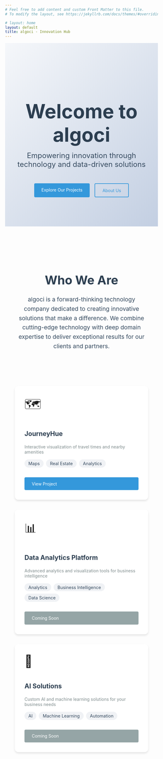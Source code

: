 ```yaml
---
# Feel free to add content and custom Front Matter to this file.
# To modify the layout, see https://jekyllrb.com/docs/themes/#overriding-theme-defaults

# layout: home
layout: default
title: algoci - Innovation Hub
---
```


<div class="hero">
  <h1>Welcome to algoci</h1>
  <p class="lead">Empowering innovation through technology and data-driven solutions</p>
  <div class="hero-buttons">
    <a href="#projects" class="button primary">Explore Our Projects</a>
    <a href="/about-algoci" class="button secondary">About Us</a>
  </div>
</div>

<div class="about-section">
  <h2>Who We Are</h2>
  <p>algoci is a forward-thinking technology company dedicated to creating innovative solutions that make a difference. We combine cutting-edge technology with deep domain expertise to deliver exceptional results for our clients and partners.</p>
</div>

<div id="projects" class="projects-grid">
  <div class="project-card">
    <div class="project-icon">🗺️</div>
    <h2>JourneyHue</h2>
    <p>Interactive visualization of travel times and nearby amenities</p>
    <div class="project-tags">
      <span class="tag">Maps</span>
      <span class="tag">Real Estate</span>
      <span class="tag">Analytics</span>
    </div>
    <a href="/projects/JourneyHue/home" class="button">View Project</a>
  </div>

  <div class="project-card">
    <div class="project-icon">📊</div>
    <h2>Data Analytics Platform</h2>
    <p>Advanced analytics and visualization tools for business intelligence</p>
    <div class="project-tags">
      <span class="tag">Analytics</span>
      <span class="tag">Business Intelligence</span>
      <span class="tag">Data Science</span>
    </div>
    <a href="#" class="button disabled">Coming Soon</a>
  </div>

  <div class="project-card">
    <div class="project-icon">🤖</div>
    <h2>AI Solutions</h2>
    <p>Custom AI and machine learning solutions for your business needs</p>
    <div class="project-tags">
      <span class="tag">AI</span>
      <span class="tag">Machine Learning</span>
      <span class="tag">Automation</span>
    </div>
    <a href="#" class="button disabled">Coming Soon</a>
  </div>
</div>

<style>
.hero {
  text-align: center;
  padding: 6rem 2rem;
  background: linear-gradient(135deg, #f5f7fa 0%, #c3cfe2 100%);
  margin-bottom: 2rem;
}

.hero h1 {
  font-size: 4rem;
  margin-bottom: 1rem;
  color: #2c3e50;
}

.lead {
  font-size: 1.5rem;
  color: #34495e;
  max-width: 800px;
  margin: 0 auto 2rem;
}

.hero-buttons {
  display: flex;
  gap: 1rem;
  justify-content: center;
}

.button {
  display: inline-block;
  padding: 0.8rem 1.5rem;
  background: #3498db;
  color: white;
  text-decoration: none;
  border-radius: 4px;
  margin-top: 1rem;
  transition: all 0.2s;
  border: none;
  cursor: pointer;
}

.button.primary {
  background: #3498db;
}

.button.secondary {
  background: transparent;
  border: 2px solid #3498db;
  color: #3498db;
}

.button:hover {
  transform: translateY(-2px);
  box-shadow: 0 4px 8px rgba(0,0,0,0.1);
}

.button.disabled {
  background: #95a5a6;
  cursor: not-allowed;
}

.projects-grid {
  display: grid;
  grid-template-columns: repeat(auto-fit, minmax(300px, 1fr));
  gap: 2rem;
  padding: 2rem;
  max-width: 1200px;
  margin: 0 auto;
}

.project-card {
  background: white;
  border-radius: 12px;
  padding: 2rem;
  box-shadow: 0 4px 6px rgba(0, 0, 0, 0.1);
  transition: all 0.3s;
  display: flex;
  flex-direction: column;
}

.project-card:hover {
  transform: translateY(-5px);
  box-shadow: 0 8px 12px rgba(0, 0, 0, 0.15);
}

.project-icon {
  font-size: 2.5rem;
  margin-bottom: 1rem;
}

.project-card h2 {
  color: #2c3e50;
  margin-bottom: 0.5rem;
}

.project-card p {
  color: #7f8c8d;
  margin-bottom: 1rem;
  flex-grow: 1;
}

.project-tags {
  display: flex;
  flex-wrap: wrap;
  gap: 0.5rem;
  margin-bottom: 1rem;
}

.tag {
  background: #f0f2f5;
  color: #34495e;
  padding: 0.3rem 0.8rem;
  border-radius: 20px;
  font-size: 0.9rem;
}

.coming-soon {
  opacity: 0.8;
}

.about-section {
  max-width: 800px;
  margin: 0 auto;
  padding: 4rem 2rem;
  text-align: center;
}

.about-section h2 {
  color: #2c3e50;
  margin-bottom: 1.5rem;
  font-size: 2.5rem;
}

.about-section p {
  color: #34495e;
  font-size: 1.2rem;
  line-height: 1.6;
}

@media (max-width: 768px) {
  .hero h1 {
    font-size: 3rem;
  }
  
  .lead {
    font-size: 1.2rem;
  }
  
  .hero-buttons {
    flex-direction: column;
  }
  
  .projects-grid {
    grid-template-columns: 1fr;
  }
}
</style>